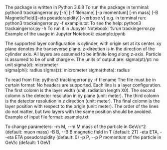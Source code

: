 The package is written in Python 3.6.8
To run the package in terminal: python3 trackaingerror.py [-h] [-f filename] [-p momentum] [-m mass] [-B MagneticField][-eta pseudorapidity][-verbose v]
e.g. in terminal run: python3 trackaingerror.py -f example.txt
To see the help: python3 trackaingerror.py -h
To run it in Jupyter Notebook: %run trackingerror.py
Example of the usage in Jupyter Notebook: example.ipynb

The supported layer configuration is cylinder, with origin set at its center. xy plane denotes the transeverse plane. z-direction is in the direction of the cylinder axis.
All layers are assumed to be infinite long along z-axis.
Particle is assumed to be of unit charge e.
The units of output are:
	sigma(pt)/pt: no unit
	sigma(d): micrometer	
	sigma(phi): radius
	sigma(z): micrometer
	sigma(theta): radius

To read from file: python3 trackingerror.py -f filename
The file must be in certain format:
	No headers are supported.
	Each line is a layer configuration.
	The first colomn is the layer width (unit: radiation length X0).
	The second colomn is the detector resoluton in xy plane (unit: meter).
	The third colomn is the detector resolution in z direction (unit: meter).
	The final colomn is the layer position with respect to the origin (unit: meter).
	The order of the lines do not matter, but two layers with the same position should be avoided.
Example of input file format: example.txt

To change parameters:
	-m M, --m M          mass of the particle in GeV/c^2 (default: muon mass)
  	-B B, --B B          magnetic field in T (default: 2T)
  	-eta ETA, --eta ETA  pseudorapidity (default: 0)
  	-p P, --p P          momentum of the particle in GeV/c (default: 1 GeV)
